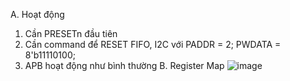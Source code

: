 A. Hoạt động
1. Cần PRESETn đầu tiên
2. Cần command để RESET FIFO, I2C với PADDR = 2; PWDATA = 8'b11110100;
3. APB hoạt động như bình thường
B. Register Map
![image](https://github.com/PhamTuann/APB/assets/118583512/1c20804f-08b1-451f-b51c-e44ed0f0f44f)

   

